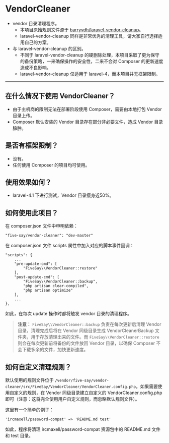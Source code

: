 # VendorCleaner

- vendor 目录清理程序。
  - 本项目原始规则文件源于 [barryvdh/laravel-vendor-cleanup](https://github.com/barryvdh/laravel-vendor-cleanup)。
  - laravel-vendor-cleanup 同样是非常优秀的清理工具，请大家自行选择适用自己的方案。
- 与 laravel-vendor-cleanup 的区别。
  - 不同于 laravel-vendor-cleanup 的硬删除处理，本项目采取了更为保守的备份策略，一来确保操作的安全性，二来不会对 Composer 的更新速度造成不良影响。
  - laravel-vendor-cleanup 仅适用于 laravel-4，而本项目并无框架限制。

---

## 在什么情况下使用 VendorCleaner？

- 由于主机商的限制无法在部署阶段使用 Composer，需要由本地打包 Vendor 目录上传。
- Composer 默认安装的 Vendor 目录存在部分非必要文件，造成 Vendor 目录臃肿。

## 是否有框架限制？

- 没有。
- 任何使用 Composer 的项目均可使用。

## 使用效果如何？

- laravel-4.1 下进行测试，Vendor 目录瘦身近50%。

## 如何使用此项目？

在 composer.json 文件中申明依赖：

    "five-say/vendor-cleaner": "dev-master"

在 composer.json 文件 scripts 属性中加入对应的脚本事件回调：

    "scripts": {
        ...
        "pre-update-cmd": [
            "FiveSay\\VendorCleaner::restore"
        ],
        "post-update-cmd": [
            "FiveSay\\VendorCleaner::backup",
            "php artisan clear-compiled",
            "php artisan optimize"
        ],
        ...
    },

如此，在每次 update 操作时都将触发 vendor 目录的清理程序。

> **注意：** `FiveSay\\VendorCleaner::backup` 负责在每次更新后清理 Vendor 目录，清理完成后将在 Vendor 同级目录生成 VendorCleanerBackup 文件夹，用于存放清理出来的文件。而 `FiveSay\\VendorCleaner::restore` 则会在每次更新前将备份的文件放回 Vendor 目录，以确保 Composer 不会下载多余的文件，加快更新速度。

## 如何自定义清理规则？

默认使用的规则文件位于 `/vendor/five-say/vendor-cleaner/src/FiveSay/VendorCleaner/VendorCleaner.config.php`。如果需要使用自定义的规则，在 Vendor 同级目录建立自定义的 VendorCleaner.config.php 即可（注意：这将完全使用用户自定义规则，而忽略默认规则文件）。

这里有一个简单的例子：

    'ircmaxell/password-compat' => 'README.md test'

如此，程序将清理 ircmaxell/password-compat 资源包中的 README.md 文件和 test 目录。



